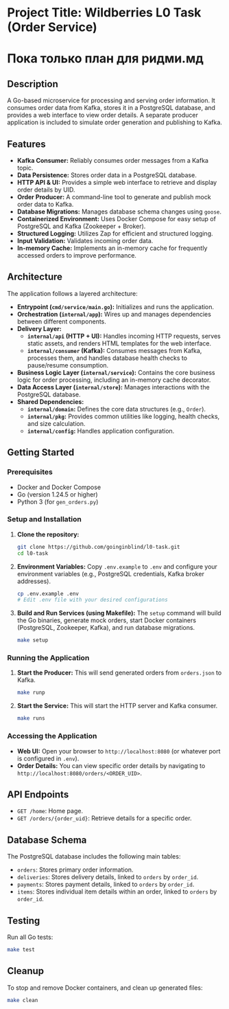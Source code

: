 # Project Title: Wildberries L0 Task (Order Service)
# Пока только план для ридми.мд

## Description
A Go-based microservice for processing and serving order information. It consumes order data from Kafka, stores it in a PostgreSQL database, and provides a web interface to view order details. A separate producer application is included to simulate order generation and publishing to Kafka.

## Features
- **Kafka Consumer:** Reliably consumes order messages from a Kafka topic.
- **Data Persistence:** Stores order data in a PostgreSQL database.
- **HTTP API & UI:** Provides a simple web interface to retrieve and display order details by UID.
- **Order Producer:** A command-line tool to generate and publish mock order data to Kafka.
- **Database Migrations:** Manages database schema changes using `goose`.
- **Containerized Environment:** Uses Docker Compose for easy setup of PostgreSQL and Kafka (Zookeeper + Broker).
- **Structured Logging:** Utilizes Zap for efficient and structured logging.
- **Input Validation:** Validates incoming order data.
- **In-memory Cache:** Implements an in-memory cache for frequently accessed orders to improve performance.

## Architecture
The application follows a layered architecture:
- **Entrypoint (`cmd/service/main.go`):** Initializes and runs the application.
- **Orchestration (`internal/app`):** Wires up and manages dependencies between different components.
- **Delivery Layer:**
    - **`internal/api` (HTTP + UI):** Handles incoming HTTP requests, serves static assets, and renders HTML templates for the web interface.
    - **`internal/consumer` (Kafka):** Consumes messages from Kafka, processes them, and handles database health checks to pause/resume consumption.
- **Business Logic Layer (`internal/service`):** Contains the core business logic for order processing, including an in-memory cache decorator.
- **Data Access Layer (`internal/store`):** Manages interactions with the PostgreSQL database.
- **Shared Dependencies:**
    - **`internal/domain`:** Defines the core data structures (e.g., `Order`).
    - **`internal/pkg`:** Provides common utilities like logging, health checks, and size calculation.
    - **`internal/config`:** Handles application configuration.

## Getting Started

### Prerequisites
- Docker and Docker Compose
- Go (version 1.24.5 or higher)
- Python 3 (for `gen_orders.py`)

### Setup and Installation
1.  **Clone the repository:**
    ```bash
    git clone https://github.com/goinginblind/l0-task.git
    cd l0-task
    ```
2.  **Environment Variables:**
    Copy `.env.example` to `.env` and configure your environment variables (e.g., PostgreSQL credentials, Kafka broker addresses).
    ```bash
    cp .env.example .env
    # Edit .env file with your desired configurations
    ```
3.  **Build and Run Services (using Makefile):**
    The `setup` command will build the Go binaries, generate mock orders, start Docker containers (PostgreSQL, Zookeeper, Kafka), and run database migrations.
    ```bash
    make setup
    ```

### Running the Application

1.  **Start the Producer:**
    This will send generated orders from `orders.json` to Kafka.
    ```bash
    make runp
    ```
2.  **Start the Service:**
    This will start the HTTP server and Kafka consumer.
    ```bash
    make runs
    ```

### Accessing the Application
- **Web UI:** Open your browser to `http://localhost:8080` (or whatever port is configured in `.env`).
- **Order Details:** You can view specific order details by navigating to `http://localhost:8080/orders/<ORDER_UID>`.

## API Endpoints
- `GET /home`: Home page.
- `GET /orders/{order_uid}`: Retrieve details for a specific order.

## Database Schema
The PostgreSQL database includes the following main tables:
- `orders`: Stores primary order information.
- `deliveries`: Stores delivery details, linked to `orders` by `order_id`.
- `payments`: Stores payment details, linked to `orders` by `order_id`.
- `items`: Stores individual item details within an order, linked to `orders` by `order_id`.

## Testing
Run all Go tests:
```bash
make test
```

## Cleanup
To stop and remove Docker containers, and clean up generated files:
```bash
make clean
```
